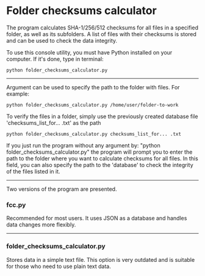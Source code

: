 # Folder checksums calculator
The program calculates SHA-1/256/512 checksums for all files in a specified folder, as well as its subfolders. A list of files with their checksums is stored and can be used to check the data integrity.

To use this console utility, you must have Python installed on your computer. If it's done, type in terminal:

    python folder_checksums_calculator.py
---
Argument can be used to specify the path to the folder with files. For example:

    python folder_checksums_calculator.py /home/user/folder-to-work

To verify the files in a folder, simply use the previously created database file 'checksums_list_for... .txt' as the path

    python folder_checksums_calculator.py checksums_list_for... .txt

If you just run the program without any argument by: "python folder_checksums_calculator.py"
the program will prompt you to enter the path to the folder where you want to calculate checksums for all files. In this field, you can also specify the path to the 'database' to check the integrity of the files listed in it.

---
Two versions of the program are presented.

### fcc.py
Recommended for most users. It uses JSON as a database and handles data changes more flexibly.

---
### folder_checksums_calculator.py
Stores data in a simple text file. This option is very outdated and is suitable for those who need to use plain text data.
